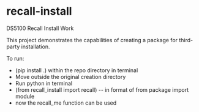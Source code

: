 # recall-install
DS5100 Recall Install Work

This project demonstrates the capabilities of creating a package for third-party installation.

To run: 
* (pip install .) within the repo directory in terminal
* Move outside the original creation directory
* Run python in terminal 
* (from recall_install import recall) -- in format of from package import module
* now the recall_me function can be used
